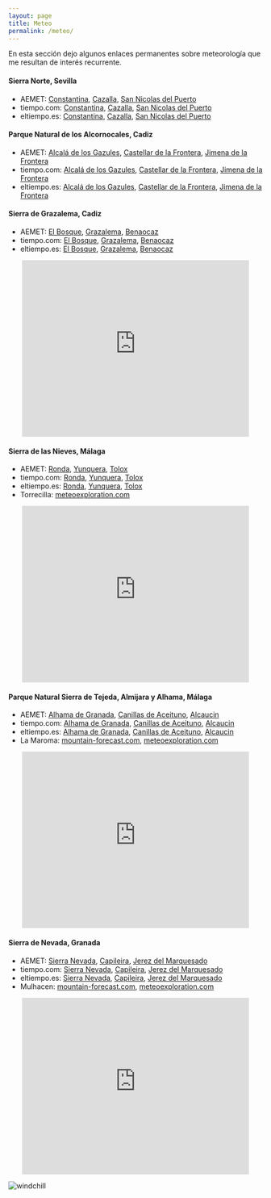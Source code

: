 ```yaml
---
layout: page
title: Meteo
permalink: /meteo/
---
```


En esta sección dejo algunos enlaces permanentes sobre meteorología que me
resultan de interés recurrente.

#### Sierra Norte, Sevilla

 * AEMET: [Constantina][aemet_constantina], [Cazalla][aemet_cazalla], [San Nicolas del Puerto][aemet_sannicolas]
 * tiempo.com: [Constantina][tiempo.com_constantina], [Cazalla][tiempo.com_cazalla], [San Nicolas del Puerto][tiempo.com_sannicolas]
 * eltiempo.es: [Constantina][eltiempo.es_constantina], [Cazalla][eltiempo.es_cazalla], [San Nicolas del Puerto][eltiempo.es_sannicolas]

#### Parque Natural de los Alcornocales, Cadiz

 * AEMET: [Alcalá de los Gazules][aemet_gazules], [Castellar de la Frontera][aemet_castellar], [Jimena de la Frontera][aemet_jimena]
 * tiempo.com: [Alcalá de los Gazules][tiempo.com_gazules], [Castellar de la Frontera][tiempo.com_castellar], [Jimena de la Frontera][tiempo.com_jimena]
 * eltiempo.es: [Alcalá de los Gazules][eltiempo.es_gazules], [Castellar de la Frontera][eltiempo.es_castellar], [Jimena de la Frontera][eltiempo.es_jimena]

#### Sierra de Grazalema, Cadiz

 * AEMET: [El Bosque][aemet_bosque], [Grazalema][aemet_grazalema], [Benaocaz][aemet_benaocaz]
 * tiempo.com: [El Bosque][tiempo.com_bosque], [Grazalema][tiempo.com_grazalema], [Benaocaz][tiempo.com_benaocaz]
 * eltiempo.es: [El Bosque][eltiempo.es_bosque], [Grazalema][eltiempo.es_grazalema], [Benaocaz][eltiempo.es_benaocaz]

<center>
<iframe width="450" height="350" frameborder="0" scrolling="no"
        src="http://www.meteoexploration.com/mountain/getweather.php?code=IBP039&lang=es&si=Metric&wgsz=1">
</iframe>
</center>

#### Sierra de las Nieves, Málaga

 * AEMET: [Ronda][aemet_ronda], [Yunquera][aemet_yunquera], [Tolox][aemet_tolox]
 * tiempo.com: [Ronda][tiempo.com_ronda], [Yunquera][tiempo.com_yunquera], [Tolox][tiempo.com_tolox]
 * eltiempo.es: [Ronda][eltiempo.es_ronda], [Yunquera][eltiempo.es_yunquera], [Tolox][eltiempo.es_tolox]
 * Torrecilla: [meteoexploration.com][me_torrecilla]

<center>
<iframe width="450" height="350" frameborder="0" scrolling="no"
        src="http://www.meteoexploration.com/mountain/getweather.php?code=IBP040&lang=es&si=Metric&wgsz=1">
</iframe>
</center>

#### Parque Natural Sierra de Tejeda, Almijara y Alhama, Málaga

 * AEMET: [Alhama de Granada][aemet_alhama], [Canillas de Aceituno][aemet_canillas], [Alcaucin][aemet_alcaucin]
 * tiempo.com: [Alhama de Granada][tiempo.com_alhama], [Canillas de Aceituno][tiempo.com_canillas], [Alcaucin][tiempo.com_alcaucin]
 * eltiempo.es: [Alhama de Granada][eltiempo.es_alhama], [Canillas de Aceituno][eltiempo.es_canillas], [Alcaucin][eltiempo.es_alcaucin]
 * La Maroma: [mountain-forecast.com][mf_maroma], [meteoexploration.com][me_maroma]

<center>
<iframe width="450" height="350" frameborder="0" scrolling="no"
        src="http://www.meteoexploration.com/mountain/getweather.php?code=IBP053&lang=es&si=Metric&wgsz=1">
</iframe>
</center>

#### Sierra de Nevada, Granada

 * AEMET: [Sierra Nevada][aemet_sn], [Capileira][aemet_capileira], [Jerez del Marquesado][aemet_jerez]
 * tiempo.com: [Sierra Nevada][t.com_sn], [Capileira][t.com_capileira], [Jerez del Marquesado][t.com_jerez]
 * eltiempo.es: [Sierra Nevada][et.es_sn], [Capileira][et.es_capileira], [Jerez del Marquesado][et.es_jerez]
 * Mulhacen: [mountain-forecast.com][mf_mulhacen], [meteoexploration.com][me_mulhacen]

<center>
<iframe width="450" height="350" frameborder="0" scrolling="no"
	src="http://www.meteoexploration.com/mountain/getweather.php?code=IBP046&lang=es&si=Metric&wgsz=1">
</iframe>
</center>

<!-- windchill -->

![windchill][windchill]

[aemet_ronda]:                  http://www.aemet.es/es/eltiempo/prediccion/municipios/ronda-id29084
[tiempo.com_ronda]:             http://www.tiempo.com/ronda.htm
[eltiempo.es_ronda]:            https://www.eltiempo.es/ronda.html
[aemet_yunquera]:               http://www.aemet.es/es/eltiempo/prediccion/municipios/yunquera-id29100
[tiempo.com_yunquera]:          http://www.tiempo.com/yunquera.htm
[eltiempo.es_yunquera]:         https://www.eltiempo.es/yunquera.html
[aemet_tolox]:                  http://www.aemet.es/es/eltiempo/prediccion/municipios/tolox-id29090
[tiempo.com_tolox]:             http://www.tiempo.com/tolox.htm
[eltiempo.es_tolox]:            https://www.eltiempo.es/tolox.html
[aemet_constantina]:		http://www.aemet.es/es/eltiempo/prediccion/municipios/constantina-id41033
[tiempo.com_constantina]:	http://www.tiempo.com/constantina.htm
[eltiempo.es_constantina]:	https://www.eltiempo.es/constantina.html
[aemet_cazalla]:		http://www.aemet.es/es/eltiempo/prediccion/municipios/cazalla-de-la-sierra-id41032
[tiempo.com_cazalla]:		http://www.tiempo.com/cazalla-de-la-sierra.htm
[eltiempo.es_cazalla]:		https://www.eltiempo.es/cazalla-de-la-sierra.html
[aemet_sannicolas]:		http://www.aemet.es/es/eltiempo/prediccion/municipios/san-nicolas-del-puerto-id41088
[tiempo.com_sannicolas]:	http://www.tiempo.com/san-nicolas-del-puerto.htm
[eltiempo.es_sannicolas]:	https://www.eltiempo.es/san-nicolas-del-puerto.html
[aemet_gazules]:		http://www.aemet.es/es/eltiempo/prediccion/municipios/alcala-de-los-gazules-id11001
[tiempo.com_gazules]:		http://www.tiempo.com/alcala-de-los-gazules.htm
[eltiempo.es_gazules]:		https://www.eltiempo.es/alcala-de-los-gazules.html
[aemet_castellar]:		http://www.aemet.es/es/eltiempo/prediccion/municipios/castellar-de-la-frontera-id11013
[tiempo.com_castellar]:		http://www.tiempo.com/castellar-de-la-frontera.htm
[eltiempo.es_castellar]:	https://www.eltiempo.es/castellar-de-la-frontera.html
[aemet_jimena]:			http://www.aemet.es/es/eltiempo/prediccion/municipios/jimena-de-la-frontera-id11021
[tiempo.com_jimena]:		http://www.tiempo.com/jimena-de-la-frontera.htm
[eltiempo.es_jimena]:		https://www.eltiempo.es/jimena-de-la-frontera.html
[aemet_bosque]:			http://www.aemet.es/es/eltiempo/prediccion/municipios/bosque-el-id11011
[tiempo.com_bosque]:		http://www.tiempo.com/bosque-el.htm
[eltiempo.es_bosque]:		https://www.eltiempo.es/el-bosque.html
[aemet_grazalema]:		http://www.aemet.es/es/eltiempo/prediccion/municipios/grazalema-id11019
[tiempo.com_grazalema]:		http://www.tiempo.com/grazalema.htm
[eltiempo.es_grazalema]:	https://www.eltiempo.es/grazalema.html
[aemet_benaocaz]:		http://www.aemet.es/es/eltiempo/prediccion/municipios/benaocaz-id11009
[tiempo.com_benaocaz]:		http://www.tiempo.com/benaocaz.htm
[eltiempo.es_benaocaz]:		https://www.eltiempo.es/benaocaz.html
[aemet_alhama]:			http://www.aemet.es/es/eltiempo/prediccion/municipios/alhama-de-granada-id18013
[tiempo.com_alhama]:		http://www.tiempo.com/alhama-de-granada.htm
[eltiempo.es_alhama]:		https://www.eltiempo.es/alhama-de-granada.html
[aemet_canillas]:		http://www.aemet.es/es/eltiempo/prediccion/municipios/canillas-de-aceituno-id29033
[tiempo.com_canillas]:		http://www.tiempo.com/canillas-de-aceituno.htm
[eltiempo.es_canillas]:		https://www.eltiempo.es/canillas-de-aceituno.html
[aemet_alcaucin]:		http://www.aemet.es/es/eltiempo/prediccion/municipios/alcaucin-id29002
[tiempo.com_alcaucin]:		http://www.tiempo.com/alcaucin.htm
[eltiempo.es_alcaucin]:		https://www.eltiempo.es/alcaucin.html
[me_torrecilla]:		http://meteoexploration.com/forecasts/Torrecilla/index.php?lang=es&si=Metric
[mf_maroma]:			http://www.mountain-forecast.com/peaks/La-Maroma/forecasts/2066
[me_maroma]:			http://meteoexploration.com/forecasts/Maroma/index.php?lang=es&si=Metric
[aemet_sn]:			http://www.aemet.es/es/eltiempo/prediccion/montana?w=&p=nev1
[aemet_capileira]:		http://www.aemet.es/es/eltiempo/prediccion/municipios/capileira-id18042
[aemet_jerez]:			http://www.aemet.es/es/eltiempo/prediccion/municipios/jerez-del-marquesado-id18108
[t.com_sn]:			https://www.tiempo.com/sierra-nevada.htm
[t.com_capileira]:		https://www.tiempo.com/capileira.htm
[t.com_jerez]:			https://www.tiempo.com/jerez-del-marquesado.htm
[et.es_sn]:			https://www.eltiempo.es/sierra-nevada/?q=sierra-nevada&c=prediction
[et.es_capileira]:		https://www.eltiempo.es/capileira.html?q=capileira&c=prediction
[et.es_jerez]:			https://www.eltiempo.es/jerez-del-marquesado.html?q=jerez-del-marquesado&c=prediction
[mf_mulhacen]:			https://www.mountain-forecast.com/peaks/Mulhacen/forecasts/3482
[me_mulhacen]:			http://www.meteoexploration.com/forecasts/Mulhacen/?lang=es
[aemet.es_windchill]:           http://www.aemet.es/es/conocermas/montana/detalles/sensaciontermica
[windchill]:			{{site.url}}/assets/aemet_windchill.png
